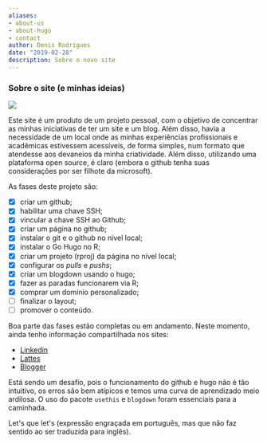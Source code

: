 ```yaml
---
aliases:
- about-us
- about-hugo
- contact
author: Denis Rodrigues
date: "2019-02-28"
description: Sobre o novo site
---
```


### Sobre o site (e minhas ideias)

![](/images/lofi.png)

Este site é um produto de um projeto pessoal, com o objetivo de concentrar as minhas iniciativas de ter um site e um blog. Além disso, havia a necessidade de um local onde as minhas experiências profissionais e acadêmicas estivessem acessíveis, de forma simples, num formato que atendesse aos devaneios da minha criatividade. Além disso, utilizando uma plataforma open source, é claro (embora o github tenha suas considerações por ser filhote da microsoft).

As fases deste projeto são:

-   [x] criar um github;
-   [x] habilitar uma chave SSH;
-   [x] vincular a chave SSH ao Github;
-   [x] criar um página no github;
-   [x] instalar o git e o github no nivel local;
-   [x] instalar o Go Hugo no R;
-   [x] criar um projeto (rproj) da página no nível local;
-   [x] configurar os *pulls* e *pushs*;
-   [x] criar um blogdown usando o hugo;
-   [x] fazer as paradas funcionarem via R;
-   [x] comprar um domínio personalizado;
-   [ ] finalizar o layout;
-   [ ] promover o conteúdo.

Boa parte das fases estão completas ou em andamento. Neste momento, ainda tenho informação compartilhada nos sites:

-   [Linkedin](https://www.linkedin.com/in/denis-or/)
-   [Lattes](http://lattes.cnpq.br/7838408308841051)
-   [Blogger](https://catoper.blogspot.com)

Está sendo um desafio, pois o funcionamento do github e hugo não é tão intuitivo, os erros são bem atípicos e temos uma curva de aprendizado meio ardilosa. O uso do pacote `usethis` e `blogdown` foram essenciais para a caminhada.

Let's que let's (expressão engraçada em português, mas que não faz sentido ao ser traduzida para inglês).
